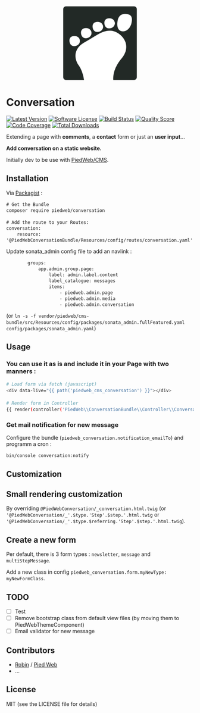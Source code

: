 <p align="center"><a href="https://dev.piedweb.com">
<img src="https://raw.githubusercontent.com/PiedWeb/piedweb-devoluix-theme/master/src/img/logo_title.png" width="200" height="200" alt="conversation static website" />
</a></p>

# Conversation

[![Latest Version](https://img.shields.io/github/tag/piedweb/conversation.svg?style=flat&label=release)](https://github.com/PiedWeb/conversation/tags)
[![Software License](https://img.shields.io/badge/license-MIT-brightgreen.svg?style=flat)](LICENSE)
[![Build Status](https://img.shields.io/travis/PiedWeb/conversation/master.svg?style=flat)](https://travis-ci.org/PiedWeb/conversation)
[![Quality Score](https://img.shields.io/scrutinizer/g/piedweb/conversation.svg?style=flat)](https://scrutinizer-ci.com/g/piedweb/conversation)
[![Code Coverage](https://img.shields.io/scrutinizer/coverage/g/PiedWeb/conversation.svg?style=flat)](https://scrutinizer-ci.com/g/PiedWeb/conversation/code-structure)
[![Total Downloads](https://img.shields.io/packagist/dt/piedweb/conversation.svg?style=flat)](https://packagist.org/packages/piedweb/conversation)

Extending a page with **comments**, a **contact** form or just an **user input**...

**Add conversation on a static website.**

Initially dev to be use with [PiedWeb/CMS](https://github.com/PiedWeb/CMS).

## Installation

Via [Packagist](https://packagist.org/packages/piedweb/conversation) :

```
# Get the Bundle
composer require piedweb/conversation

# Add the route to your Routes:
conversation:
    resource: '@PiedWebConversationBundle/Resources/config/routes/conversation.yaml'
```

Update sonata_admin config file to add an navlink :
```
        groups:
            app.admin.group.page:
                label: admin.label.content
                label_catalogue: messages
                items:
                    - piedweb.admin.page
                    - piedweb.admin.media
                    - piedweb.admin.conversation
```
(or `ln -s -f vendor/piedweb/cms-bundle/src/Resources/config/packages/sonata_admin.fullFeatured.yaml config/packages/sonata_admin.yaml`)

## Usage

### You can use it as is and include it in your Page with two manners :

```bash
# Load form via fetch (javascript)
<div data-live="{{ path('piedweb_cms_conversation') }}"></div>

# Render form in Controller
{{ render(controller('PiedWeb\\ConversationBundle\\Controller\\ConversationController::show')) }}
```

### Get mail notification for new message

Configure the bundle (`piedweb_conversation.notification_emailTo`) and programm a cron :

```
bin/console conversation:notify
```

## Customization

## Small rendering customization

By overriding `@PiedWebConversation/_conversation.html.twig`
(or `'@PiedWebConversation/_'.$type.'Step'.$step.'.html.twig`
or `'@PiedWebConversation/_'.$type.$referring.'Step'.$step.'.html.twig`).

## Create a new form

Per default, there is 3 form types : `newsletter`, `message` and `multiStepMessage`.

Add a new class in config `piedweb_conversation.form.myNewType: myNewFormClass`.

## TODO

- [ ] Test
- [ ] Remove bootstrap class from default view files (by moving them to PiedWebThemeComponent)
- [ ] Email validator for new message

## Contributors

- [Robin](https://www.robin-d.fr/) / [Pied Web](https://piedweb.com)
- ...

## License

MIT (see the LICENSE file for details)
